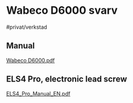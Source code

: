 # Wabeco D6000 svarv

#privat/verkstad
## Manual
[Wabeco D6000.pdf](Wabeco%20D6000%20svarv/Wabeco%20D6000.pdf)<!-- {"preview":"true","embed":"true","width":372} -->

## ELS4 Pro, electronic lead screw
[ELS4_Pro_Manual_EN.pdf](Wabeco%20D6000%20svarv/ELS4_Pro_Manual_EN.pdf)<!-- {"width":372,"preview":"true","embed":"true"} -->